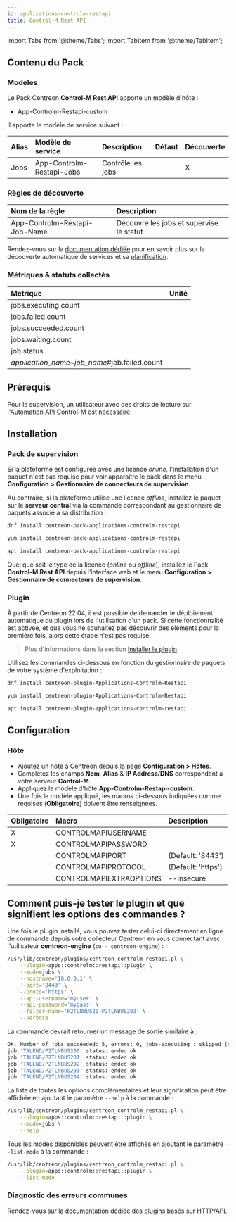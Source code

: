```yaml
---
id: applications-controlm-restapi
title: Control-M Rest API
---
```

import Tabs from '@theme/Tabs';
import TabItem from '@theme/TabItem';

## Contenu du Pack

### Modèles

Le Pack Centreon **Control-M Rest API** apporte un modèle d'hôte :

* App-Controlm-Restapi-custom

Il apporte le modèle de service suivant :

| Alias | Modèle de service         | Description       | Défaut | Découverte |
|:------|:--------------------------|:------------------|:-------|:-----------|
| Jobs  | App-Controlm-Restapi-Jobs | Contrôle les jobs |        | X          |

### Règles de découverte

| Nom de la règle               | Description                              |
|:------------------------------|:-----------------------------------------|
| App-Controlm-Restapi-Job-Name | Découvre les jobs et supervise le statut |

Rendez-vous sur la [documentation dédiée](/docs/monitoring/discovery/services-discovery)
pour en savoir plus sur la découverte automatique de services et sa [planification](/docs/monitoring/discovery/services-discovery/#règles-de-découverte).

### Métriques & statuts collectés

<Tabs groupId="sync">
<TabItem value="Jobs" label="Jobs">

| Métrique                                     | Unité |
|:---------------------------------------------|:------|
| jobs.executing.count                         |       |
| jobs.failed.count                            |       |
| jobs.succeeded.count                         |       |
| jobs.waiting.count                           |       |
| job status                                   |       |
| *application_name~job_name*#job.failed.count |       |

</TabItem>
</Tabs>

## Prérequis

Pour la supervision, un utilisateur avec des droits de lecture sur l'[Automation API](https://docs.bmc.com/docs/automation-api/918/) Control-M est nécessaire.

## Installation

### Pack de supervision

Si la plateforme est configurée avec une licence *online*, l'installation d'un paquet
n'est pas requise pour voir apparaître le pack dans le menu **Configuration > Gestionnaire de connecteurs de supervision**.

Au contraire, si la plateforme utilise une licence *offline*, installez le paquet
sur le **serveur central** via la commande correspondant au gestionnaire de paquets
associé à sa distribution :

<Tabs groupId="sync">
<TabItem value="Alma / RHEL / Oracle Linux 8" label="Alma / RHEL / Oracle Linux 8">

```bash
dnf install centreon-pack-applications-controlm-restapi
```

</TabItem>
<TabItem value="CentOS 7" label="CentOS 7">

```bash
yum install centreon-pack-applications-controlm-restapi
```

</TabItem>
<TabItem value="Debian 11" label="Debian 11">

```bash
apt install centreon-pack-applications-controlm-restapi
```

</TabItem>
</Tabs>

Quel que soit le type de la licence (*online* ou *offline*), installez le Pack **Control-M Rest API**
depuis l'interface web et le menu **Configuration > Gestionnaire de connecteurs de supervision**.

### Plugin

À partir de Centreon 22.04, il est possible de demander le déploiement automatique
du plugin lors de l'utilisation d'un pack. Si cette fonctionnalité est activée, et
que vous ne souhaitez pas découvrir des éléments pour la première fois, alors cette
étape n'est pas requise.

> Plus d'informations dans la section [Installer le plugin](/docs/monitoring/pluginpacks/#installer-le-plugin).

Utilisez les commandes ci-dessous en fonction du gestionnaire de paquets de votre système d'exploitation :

<Tabs groupId="sync">
<TabItem value="Alma / RHEL / Oracle Linux 8" label="Alma / RHEL / Oracle Linux 8">

```bash
dnf install centreon-plugin-Applications-Controlm-Restapi
```

</TabItem>
<TabItem value="CentOS 7" label="CentOS 7">

```bash
yum install centreon-plugin-Applications-Controlm-Restapi
```

</TabItem>
<TabItem value="Debian 11" label="Debian 11">

```bash
apt install centreon-plugin-applications-controlm-restapi
```

</TabItem>
</Tabs>

## Configuration

### Hôte

* Ajoutez un hôte à Centreon depuis la page **Configuration > Hôtes**.
* Complétez les champs **Nom**, **Alias** & **IP Address/DNS** correspondant à votre serveur **Control-M**.
* Appliquez le modèle d'hôte **App-Controlm-Restapi-custom**.
* Une fois le modèle appliqué, les macros ci-dessous indiquées comme requises (**Obligatoire**) doivent être renseignées.

| Obligatoire | Macro                   | Description        |
|:------------|:------------------------|:-------------------|
| X           | CONTROLMAPIUSERNAME     |                    |
| X           | CONTROLMAPIPASSWORD     |                    |
|             | CONTROLMAPIPORT         | (Default: '8443')  |
|             | CONTROLMAPIPROTOCOL     | (Default: 'https') |
|             | CONTROLMAPIEXTRAOPTIONS | --insecure         |

## Comment puis-je tester le plugin et que signifient les options des commandes ?

Une fois le plugin installé, vous pouvez tester celui-ci directement en ligne
de commande depuis votre collecteur Centreon en vous connectant avec
l'utilisateur **centreon-engine** (`su - centreon-engine`) :

```bash
/usr/lib/centreon/plugins/centreon_controlm_restapi.pl \
    --plugin=apps::controlm::restapi::plugin \
    --mode=jobs \
    --hostname='10.0.0.1' \
    --port='8443' \
    --proto='https' \
    --api-username='myuser' \
    --api-password='mypass' \
    --filter-name='P2TLNBUS20|P2TLNBUS203' \
    --verbose
```

La commande devrait retourner un message de sortie similaire à :

```bash
OK: Number of jobs succeeded: 5, errors: 0, jobs-executing : skipped (no value(s)), waiting: 0 - All jobs are ok | 'jobs.succeeded.count'=5;;;0;5 'jobs.failed.count'=0;;;0;5 'jobs.waiting.count'=0;;;0;5 'TALEND~P2TLNBUS200#job.failed.count'=1;;;0; 'TALEND~P2TLNBUS201#job.failed.count'=1;;;0; 'TALEND~P2TLNBUS202#job.failed.count'=1;;;0; 'TALEND~P2TLNBUS203#job.failed.count'=1;;;0; 'TALEND~P2TLNBUS204#job.failed.count'=1;;;0;
job 'TALEND/P2TLNBUS200' status: ended ok
job 'TALEND/P2TLNBUS201' status: ended ok
job 'TALEND/P2TLNBUS202' status: ended ok
job 'TALEND/P2TLNBUS203' status: ended ok
job 'TALEND/P2TLNBUS204' status: ended ok
```

La liste de toutes les options complémentaires et leur signification peut être
affichée en ajoutant le paramètre `--help` à la commande :

```bash
/usr/lib/centreon/plugins/centreon_controlm_restapi.pl \
    --plugin=apps::controlm::restapi::plugin \
    --mode=jobs \
    --help
```

Tous les modes disponibles peuvent être affichés en ajoutant le paramètre
`--list-mode` à la commande :

```bash
/usr/lib/centreon/plugins/centreon_controlm_restapi.pl \
    --plugin=apps::controlm::restapi::plugin \
    --list-mode
```

### Diagnostic des erreurs communes

Rendez-vous sur la [documentation dédiée](../getting-started/how-to-guides/troubleshooting-plugins.md#http-and-api-checks)
des plugins basés sur HTTP/API.
